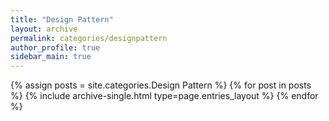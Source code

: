 ```yaml
---
title: "Design Pattern"
layout: archive
permalink: categories/designpattern
author_profile: true
sidebar_main: true
---
```



{% assign posts = site.categories.Design Pattern %}
{% for post in posts %} {% include archive-single.html type=page.entries_layout %} {% endfor %}